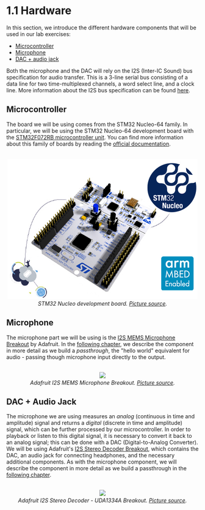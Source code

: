 # 1.1 Hardware

In this section, we introduce the different hardware components that will be used in our lab exercises:
* [Microcontroller](#microcontroller)
* [Microphone](#microphone)
* [DAC + audio jack](#dac_jack)

Both the microphone and the DAC will rely on the I2S (Inter-IC Sound) bus specification for audio transfer. This is a 3-line serial bus consisting of a data line for two time-multiplexed channels, a word select line, and a clock line. More information about the I2S bus specification can be found [here](https://www.sparkfun.com/datasheets/BreakoutBoards/I2SBUS.pdf).

## <a id="microcontroller"></a>Microcontroller

The board we will be using comes from the STM32 Nucleo-64 family. In particular, we will be using the STM32 Nucleo-64 development board with the [STM32F072RB microcontroller unit](https://www.st.com/en/evaluation-tools/nucleo-f072rb.html). You can find more information about this family of boards by reading the [official documentation](https://www.st.com/content/ccc/resource/technical/document/data_brief/c8/3c/30/f7/d6/08/4a/26/DM00105918.pdf/files/DM00105918.pdf/jcr:content/translations/en.DM00105918.pdf).

<br/>
<div style="text-align:center"><img src ="figs/nucleo_board.jpg" /></div>
<center><i>STM32 Nucleo development board. <a href="https://www.st.com/en/evaluation-tools/nucleo-f072rb.html" target="_blank">Picture source</a>.</i></center>

## <a id="microphone"></a>Microphone

The microphone part we will be using is the [I2S MEMS Microphone Breakout](https://learn.adafruit.com/adafruit-i2s-mems-microphone-breakout/overview) by Adafruit. In the [following chapter](../../../2/passthrough/1/hardware_interfaces/microphone.md), we describe the component in more detail as we build a _passthrough_, the "hello world" equivalent for audio - passing though microphone input directly to the output.

<br/>
<div style="text-align:center"><img src ="figs/sensors_3421_quarter_ORIG.jpg" /></div>
<center><i>Adafruit I2S MEMS Microphone Breakout. <a href="http://learn.adafruit.com/assets/39631" target="_blank">Picture source</a>.</i></center>


## <a id="dac_jack"></a>DAC + Audio Jack

The microphone we are using measures an _analog_ (continuous in time and amplitude) signal and returns a _digital_ (discrete in time and amplitude) signal, which can be further processed by our microcontroller. In order to playback or listen to this digital signal, it is necessary to convert it back to an analog signal; this can be done with a DAC (Digital-to-Analog Converter). We will be using Adafruit's [I2S Stereo Decoder Breakout](https://learn.adafruit.com/adafruit-i2s-stereo-decoder-uda1334a/overview), which contains the DAC, an audio jack for connecting headphones, and the necessary additional components. As with the microphone component, we will describe the component in more detail as we build a passthrough in the [following chapter](../../../2/passthrough/1/hardware_interfaces/dac.md).

<br/>
<div style="text-align:center"><img src ="figs/adafruit_products_3678_top_ORIG.jpg" /></div>
<center><i>Adafruit I2S Stereo Decoder - UDA1334A Breakout. <a href="http://learn.adafruit.com/assets/48396" target="_blank">Picture source</a>.</i></center>
